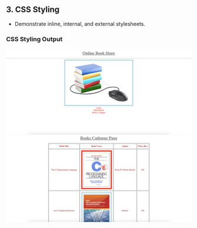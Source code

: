 ## 3. CSS Styling
- Demonstrate inline, internal, and external stylesheets.

### CSS Styling Output
<img src="source/h.png" width="700">

<img src="source/c.png" width="700">

